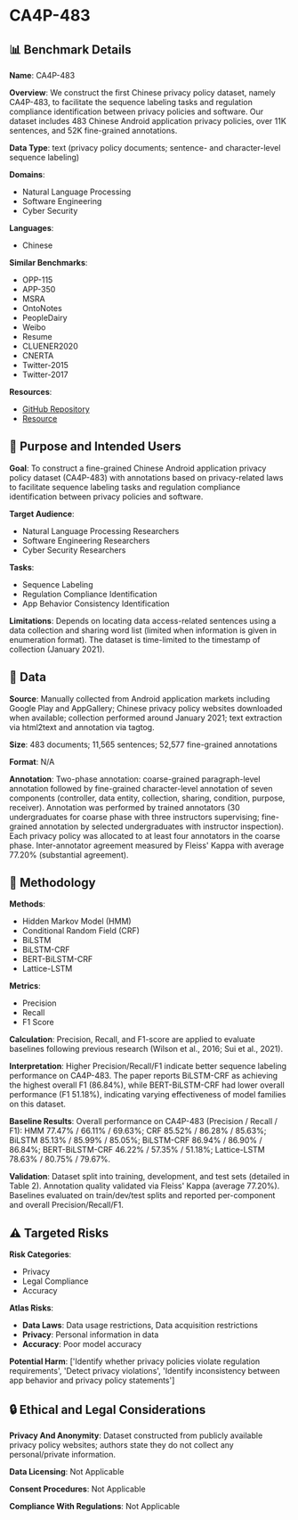 # CA4P-483

## 📊 Benchmark Details

**Name**: CA4P-483

**Overview**: We construct the first Chinese privacy policy dataset, namely CA4P-483, to facilitate the sequence labeling tasks and regulation compliance identification between privacy policies and software. Our dataset includes 483 Chinese Android application privacy policies, over 11K sentences, and 52K fine-grained annotations.

**Data Type**: text (privacy policy documents; sentence- and character-level sequence labeling)

**Domains**:
- Natural Language Processing
- Software Engineering
- Cyber Security

**Languages**:
- Chinese

**Similar Benchmarks**:
- OPP-115
- APP-350
- MSRA
- OntoNotes
- PeopleDairy
- Weibo
- Resume
- CLUENER2020
- CNERTA
- Twitter-2015
- Twitter-2017

**Resources**:
- [GitHub Repository](https://github.com/zacharykzhao/CA4P-483)
- [Resource](https://arxiv.org/abs/2212.04357v1)

## 🎯 Purpose and Intended Users

**Goal**: To construct a fine-grained Chinese Android application privacy policy dataset (CA4P-483) with annotations based on privacy-related laws to facilitate sequence labeling tasks and regulation compliance identification between privacy policies and software.

**Target Audience**:
- Natural Language Processing Researchers
- Software Engineering Researchers
- Cyber Security Researchers

**Tasks**:
- Sequence Labeling
- Regulation Compliance Identification
- App Behavior Consistency Identification

**Limitations**: Depends on locating data access-related sentences using a data collection and sharing word list (limited when information is given in enumeration format). The dataset is time-limited to the timestamp of collection (January 2021).

## 💾 Data

**Source**: Manually collected from Android application markets including Google Play and AppGallery; Chinese privacy policy websites downloaded when available; collection performed around January 2021; text extraction via html2text and annotation via tagtog.

**Size**: 483 documents; 11,565 sentences; 52,577 fine-grained annotations

**Format**: N/A

**Annotation**: Two-phase annotation: coarse-grained paragraph-level annotation followed by fine-grained character-level annotation of seven components (controller, data entity, collection, sharing, condition, purpose, receiver). Annotation was performed by trained annotators (30 undergraduates for coarse phase with three instructors supervising; fine-grained annotation by selected undergraduates with instructor inspection). Each privacy policy was allocated to at least four annotators in the coarse phase. Inter-annotator agreement measured by Fleiss' Kappa with average 77.20% (substantial agreement).

## 🔬 Methodology

**Methods**:
- Hidden Markov Model (HMM)
- Conditional Random Field (CRF)
- BiLSTM
- BiLSTM-CRF
- BERT-BiLSTM-CRF
- Lattice-LSTM

**Metrics**:
- Precision
- Recall
- F1 Score

**Calculation**: Precision, Recall, and F1-score are applied to evaluate baselines following previous research (Wilson et al., 2016; Sui et al., 2021).

**Interpretation**: Higher Precision/Recall/F1 indicate better sequence labeling performance on CA4P-483. The paper reports BiLSTM-CRF as achieving the highest overall F1 (86.84%), while BERT-BiLSTM-CRF had lower overall performance (F1 51.18%), indicating varying effectiveness of model families on this dataset.

**Baseline Results**: Overall performance on CA4P-483 (Precision / Recall / F1): HMM 77.47% / 66.11% / 69.63%; CRF 85.52% / 86.28% / 85.63%; BiLSTM 85.13% / 85.99% / 85.05%; BiLSTM-CRF 86.94% / 86.90% / 86.84%; BERT-BiLSTM-CRF 46.22% / 57.35% / 51.18%; Lattice-LSTM 78.63% / 80.75% / 79.67%.

**Validation**: Dataset split into training, development, and test sets (detailed in Table 2). Annotation quality validated via Fleiss' Kappa (average 77.20%). Baselines evaluated on train/dev/test splits and reported per-component and overall Precision/Recall/F1.

## ⚠️ Targeted Risks

**Risk Categories**:
- Privacy
- Legal Compliance
- Accuracy

**Atlas Risks**:
- **Data Laws**: Data usage restrictions, Data acquisition restrictions
- **Privacy**: Personal information in data
- **Accuracy**: Poor model accuracy

**Potential Harm**: ['Identify whether privacy policies violate regulation requirements', 'Detect privacy violations', 'Identify inconsistency between app behavior and privacy policy statements']

## 🔒 Ethical and Legal Considerations

**Privacy And Anonymity**: Dataset constructed from publicly available privacy policy websites; authors state they do not collect any personal/private information.

**Data Licensing**: Not Applicable

**Consent Procedures**: Not Applicable

**Compliance With Regulations**: Not Applicable
